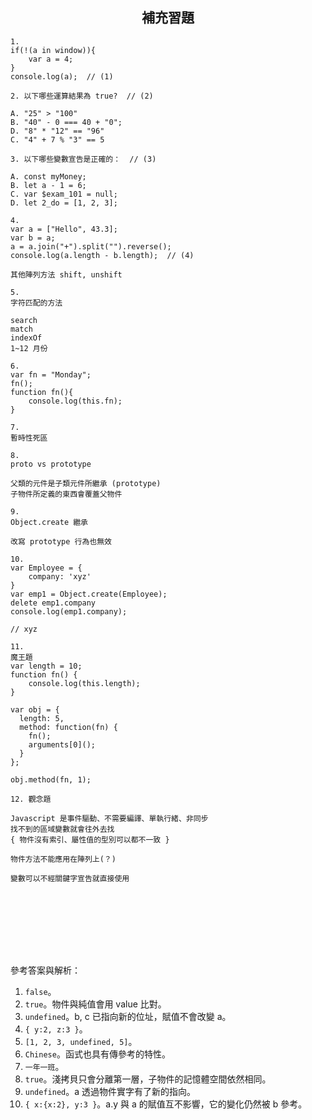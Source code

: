 <h2 align="center">補充習題</h2>

```
1.
if(!(a in window)){
    var a = 4;
}
console.log(a);  // (1)
```
```
2. 以下哪些運算結果為 true?  // (2)

A. "25" > "100"
B. "40" - 0 === 40 + "0";
D. "8" * "12" == "96"
C. "4" + 7 % "3" == 5
```
```
3. 以下哪些變數宣告是正確的：  // (3)

A. const myMoney;
B. let a - 1 = 6;
C. var $exam_101 = null;
D. let 2_do = [1, 2, 3];
```
```
4.
var a = ["Hello", 43.3];
var b = a;
a = a.join("+").split("").reverse();
console.log(a.length - b.length);  // (4)

其他陣列方法 shift, unshift
```
```
5.
字符匹配的方法

search
match
indexOf
1~12 月份
```
```
6.
var fn = "Monday";
fn();
function fn(){
    console.log(this.fn);
}
```
```
7.
暫時性死區
```
```
8.
proto vs prototype

父類的元件是子類元件所繼承 (prototype)
子物件所定義的東西會覆蓋父物件
```
```
9.
Object.create 繼承

改寫 prototype 行為也無效

```
```
10.
var Employee = {
    company: 'xyz'
}
var emp1 = Object.create(Employee);
delete emp1.company
console.log(emp1.company);

// xyz
```
```
11.
魔王題
var length = 10;
function fn() {
	console.log(this.length);
}

var obj = {
  length: 5,
  method: function(fn) {
    fn();
    arguments[0]();
  }
};

obj.method(fn, 1);
```
```
12. 觀念題

Javascript 是事件驅動、不需要編譯、單執行緒、非同步
找不到的區域變數就會往外去找
{ 物件沒有索引、屬性值的型別可以都不一致 }

物件方法不能應用在陣列上(？)

變數可以不經關鍵字宣告就直接使用







```
<br>

參考答案與解析：
1. `false`。
2. `true`。物件與純值會用 value 比對。
3. `undefined`。b, c 已指向新的位址，賦值不會改變 a。
4. `{ y:2, z:3 }`。
5. `[1, 2, 3, undefined, 5]`。
6. `Chinese`。函式也具有傳參考的特性。
7. `一年一班`。
8. `true`。淺拷貝只會分離第一層，子物件的記憶體空間依然相同。
9. `undefined`。a 透過物件實字有了新的指向。
10. `{ x:{x:2}, y:3 }`。a.y 與 a 的賦值互不影響，它的變化仍然被 b 參考。
